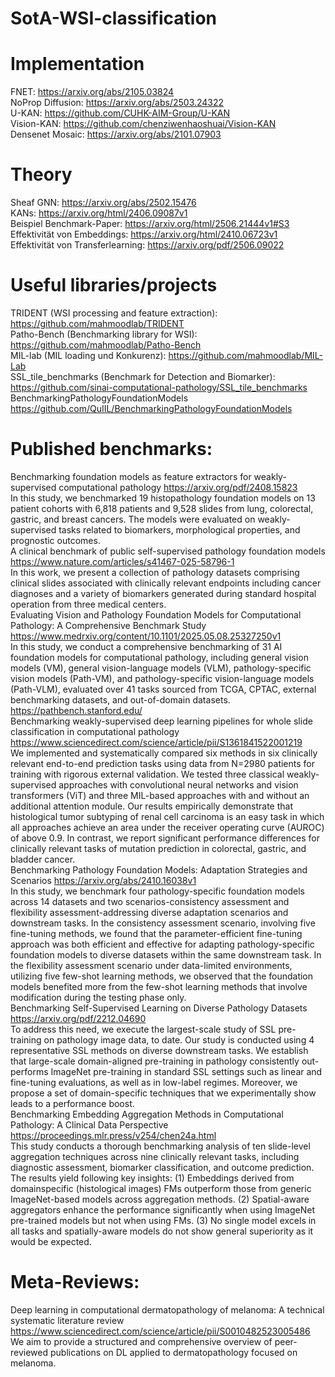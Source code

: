 # SotA-WSI-classification


# Implementation
FNET: https://arxiv.org/abs/2105.03824<br>
NoProp Diffusion: https://arxiv.org/abs/2503.24322<br>
U-KAN: https://github.com/CUHK-AIM-Group/U-KAN<br>
Vision-KAN: https://github.com/chenziwenhaoshuai/Vision-KAN<br>
Densenet Mosaic: https://arxiv.org/abs/2101.07903<br>




# Theory
Sheaf GNN: https://arxiv.org/abs/2502.15476<br>
KANs: https://arxiv.org/html/2406.09087v1<br>
Beispiel Benchmark-Paper: https://arxiv.org/html/2506.21444v1#S3<br>
Effektivität von Embeddings: https://arxiv.org/html/2410.06723v1<br>
Effektivität von Transferlearning: https://arxiv.org/pdf/2506.09022<br>




# Useful libraries/projects
TRIDENT (WSI processing and feature extraction): https://github.com/mahmoodlab/TRIDENT<br>
Patho-Bench (Benchmarking library for WSI): https://github.com/mahmoodlab/Patho-Bench<br>
MIL-lab (MIL loading und Konkurenz): https://github.com/mahmoodlab/MIL-Lab<br>
SSL_tile_benchmarks (Benchmark for Detection and Biomarker): https://github.com/sinai-computational-pathology/SSL_tile_benchmarks<br>
BenchmarkingPathologyFoundationModels https://github.com/QuIIL/BenchmarkingPathologyFoundationModels<br>


# Published benchmarks:
Benchmarking foundation models as feature extractors for weakly-supervised computational pathology https://arxiv.org/pdf/2408.15823<br>
In this study, we benchmarked 19 histopathology foundation models on 13 patient cohorts with 6,818
patients and 9,528 slides from lung, colorectal, gastric, and breast cancers. The models were
evaluated on weakly-supervised tasks related to biomarkers, morphological properties, and
prognostic outcomes.<br>
A clinical benchmark of public self-supervised pathology foundation models https://www.nature.com/articles/s41467-025-58796-1<br>
In this work, we present a collection of pathology datasets comprising clinical slides associated with clinically relevant endpoints including cancer diagnoses and a variety of biomarkers generated during standard hospital operation from three medical centers.<br>
Evaluating Vision and Pathology Foundation Models for Computational Pathology: A Comprehensive Benchmark Study https://www.medrxiv.org/content/10.1101/2025.05.08.25327250v1<br>
In this study, we conduct a comprehensive benchmarking of 31 AI foundation models for computational pathology, including general vision models (VM), general vision-language models (VLM), pathology-specific vision models (Path-VM), and pathology-specific vision-language models (Path-VLM), evaluated over 41 tasks sourced from TCGA, CPTAC, external benchmarking datasets, and out-of-domain datasets.<br>
https://pathbench.stanford.edu/<br>
Benchmarking weakly-supervised deep learning pipelines for whole slide classification in computational pathology  https://www.sciencedirect.com/science/article/pii/S1361841522001219<br>
We implemented and systematically compared six methods in six clinically relevant end-to-end prediction tasks using data from N=2980 patients for training with rigorous external validation. We tested three classical weakly-supervised approaches with convolutional neural networks and vision transformers (ViT) and three MIL-based approaches with and without an additional attention module. Our results empirically demonstrate that histological tumor subtyping of renal cell carcinoma is an easy task in which all approaches achieve an area under the receiver operating curve (AUROC) of above 0.9. In contrast, we report significant performance differences for clinically relevant tasks of mutation prediction in colorectal, gastric, and bladder cancer.<br>
Benchmarking Pathology Foundation Models: Adaptation Strategies and Scenarios https://arxiv.org/abs/2410.16038v1<br>
In this study, we benchmark four pathology-specific foundation models across 14 datasets and two scenarios-consistency assessment and flexibility assessment-addressing diverse adaptation scenarios and downstream tasks. In the consistency assessment scenario, involving five fine-tuning methods, we found that the parameter-efficient fine-tuning approach was both efficient and effective for adapting pathology-specific foundation models to diverse datasets within the same downstream task. In the flexibility assessment scenario under data-limited environments, utilizing five few-shot learning methods, we observed that the foundation models benefited more from the few-shot learning methods that involve modification during the testing phase only.<br>
Benchmarking Self-Supervised Learning on Diverse Pathology Datasets https://arxiv.org/pdf/2212.04690<br>
To address this need, we execute the largest-scale study of SSL pre-training on pathology image data, to date. Our study is conducted using 4 representative SSL methods on diverse downstream tasks. We establish that large-scale domain-aligned pre-training in pathology consistently out-performs ImageNet pre-training in standard SSL settings such as linear and fine-tuning evaluations, as well as in low-label regimes. Moreover, we propose a set of domain-specific techniques that we experimentally show leads to a performance boost.<br>
Benchmarking Embedding Aggregation Methods in Computational Pathology: A Clinical Data Perspective https://proceedings.mlr.press/v254/chen24a.html<br>
This study conducts a thorough benchmarking analysis of ten slide-level aggregation techniques across nine clinically relevant tasks, including diagnostic assessment, biomarker classification, and outcome prediction. The results yield following key insights: (1) Embeddings derived from domainspecific (histological images) FMs outperform those from generic ImageNet-based models across aggregation methods. (2) Spatial-aware aggregators enhance the performance significantly when using ImageNet pre-trained models but not when using FMs. (3) No single model excels in all tasks and spatially-aware models do not show general superiority as it would be expected.<br>

# Meta-Reviews:
Deep learning in computational dermatopathology of melanoma: A technical systematic literature review https://www.sciencedirect.com/science/article/pii/S0010482523005486<br>
We aim to provide a structured and comprehensive overview of peer-reviewed publications on DL applied to dermatopathology focused on melanoma.<br>
